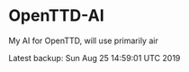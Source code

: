 # OpenTTD-AI
My AI for OpenTTD, will use primarily air

Latest backup: Sun Aug 25 14:59:01 UTC 2019

